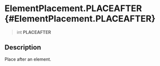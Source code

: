 ElementPlacement.PLACEAFTER {#ElementPlacement.PLACEAFTER}
===========================

> int **PLACEAFTER**

Description
-----------

Place after an element.
